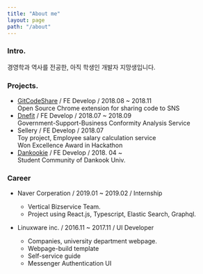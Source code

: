 ```yaml
---
title: "About me"
layout: page
path: "/about"
---
```


### Intro.

경영학과 역사를 전공한, 아직 학생인 개발자 지망생입니다.

### Projects.

- [GitCodeShare](https://github.com/kosslab-kr/gitCodeShare.com) / FE Develop / 2018.08 ~ 2018.11<br>Open Source Chrome extension for sharing code to SNS
- [Dnefit](http://www.dnefit.co.kr/) / FE Develop / 2018.07 ~ 2018.09<br>Government-Support-Business Conformity Analysis Service
- Sellery / FE Develop / 2018.07<br>Toy project, Employee salary calculation service<br>Won Excellence Award in Hackathon
- [Dankookie](https://www.dankookie.com/) / FE Develop / 2018. 04 ~<br>Student Community of Dankook Univ.

### Career
- Naver Corperation / 2019.01 ~ 2019.02 / Internship
  - Vertical Bizservice Team.
  - Project using React.js, Typescript, Elastic Search, Graphql.

- Linuxware inc. / 2016.11 ~ 2017.11 / UI Developer
  - Companies, university department webpage.
  - Webpage-build template
  - Self-service guide
  - Messenger Authentication UI
